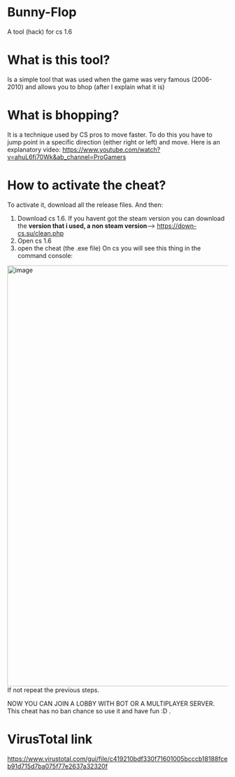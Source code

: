 # Bunny-Flop
A tool (hack) for cs 1.6

# What is this tool?
Is a simple tool that was used when the game was very famous (2006-2010) and allows you to bhop (after I explain what it is)

# What is bhopping?
It is a technique used by CS pros to move faster.
To do this you have to jump point in a specific direction (either right or left) and move.
Here is an explanatory video:
https://www.youtube.com/watch?v=ahuL6fj70Wk&ab_channel=ProGamers

# How to activate the cheat?
To activate it, download all the release files.
And then:
1) Download cs 1.6. If you havent got the steam version you can download the **version that i used, a non steam version**--> https://down-cs.su/clean.php
2) Open cs 1.6
3) open the cheat (the .exe file)
On cs you will see this thing in the command console:
<img width="960" alt="image" src="https://user-images.githubusercontent.com/75582345/147762683-bc8b0a0b-7676-4e38-b0e3-877d00bc6c97.png">
If not repeat the previous steps.

NOW YOU CAN JOIN A LOBBY WITH BOT OR A MULTIPLAYER SERVER.
This cheat has no ban chance so use it and have fun :D .

# VirusTotal link
https://www.virustotal.com/gui/file/c419210bdf330f71601005bcccb18188fceb91d715d7ba075f77e2637a32320f

